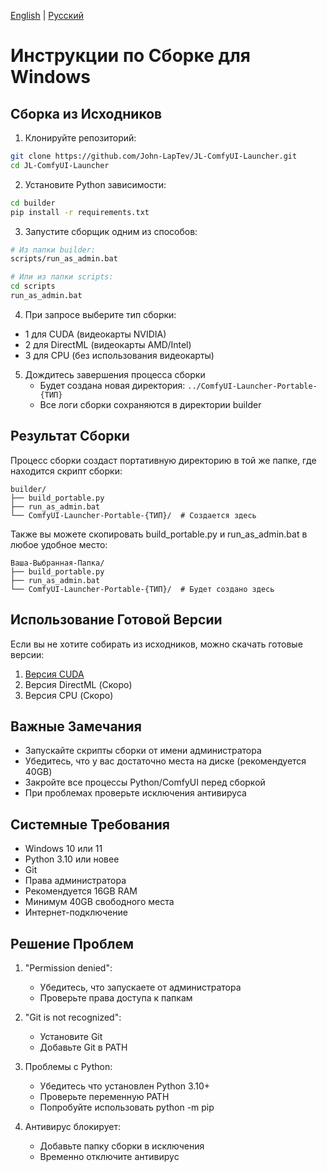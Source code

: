 [English](README_Windows.md) | [Русский](README_Windows.ru.md)

# Инструкции по Сборке для Windows

## Сборка из Исходников

1. Клонируйте репозиторий:
```bash
git clone https://github.com/John-LapTev/JL-ComfyUI-Launcher.git
cd JL-ComfyUI-Launcher
```

2. Установите Python зависимости:
```bash
cd builder
pip install -r requirements.txt
```

3. Запустите сборщик одним из способов:
```bash
# Из папки builder:
scripts/run_as_admin.bat

# Или из папки scripts:
cd scripts
run_as_admin.bat
```

4. При запросе выберите тип сборки:
- 1 для CUDA (видеокарты NVIDIA)
- 2 для DirectML (видеокарты AMD/Intel)
- 3 для CPU (без использования видеокарты)

5. Дождитесь завершения процесса сборки
   - Будет создана новая директория: `../ComfyUI-Launcher-Portable-{ТИП}`
   - Все логи сборки сохраняются в директории builder

## Результат Сборки

Процесс сборки создаст портативную директорию в той же папке, где находится скрипт сборки:
```
builder/
├── build_portable.py
├── run_as_admin.bat
└── ComfyUI-Launcher-Portable-{ТИП}/  # Создается здесь
```

Также вы можете скопировать build_portable.py и run_as_admin.bat в любое удобное место:
```
Ваша-Выбранная-Папка/
├── build_portable.py
├── run_as_admin.bat
└── ComfyUI-Launcher-Portable-{ТИП}/  # Будет создано здесь
```

## Использование Готовой Версии

Если вы не хотите собирать из исходников, можно скачать готовые версии:
1. [Версия CUDA](https://jl-comfyui.hhos.net/JL-Portable/ComfyUI-Launcher-Portable-CUDA.7z)
2. Версия DirectML (Скоро)
3. Версия CPU (Скоро)

## Важные Замечания

- Запускайте скрипты сборки от имени администратора
- Убедитесь, что у вас достаточно места на диске (рекомендуется 40GB)
- Закройте все процессы Python/ComfyUI перед сборкой
- При проблемах проверьте исключения антивируса

## Системные Требования

- Windows 10 или 11
- Python 3.10 или новее
- Git
- Права администратора
- Рекомендуется 16GB RAM
- Минимум 40GB свободного места
- Интернет-подключение

## Решение Проблем

1. "Permission denied":
   - Убедитесь, что запускаете от администратора
   - Проверьте права доступа к папкам

2. "Git is not recognized":
   - Установите Git
   - Добавьте Git в PATH

3. Проблемы с Python:
   - Убедитесь что установлен Python 3.10+
   - Проверьте переменную PATH
   - Попробуйте использовать python -m pip

4. Антивирус блокирует:
   - Добавьте папку сборки в исключения
   - Временно отключите антивирус